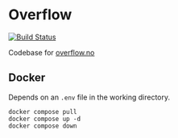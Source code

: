 Overflow
====

[![Build Status](https://ci.ulv.io/api/badges/myth/overflow/status.svg)](https://ci.ulv.io/myth/overflow)

Codebase for [overflow.no](https://overflow.no)

## Docker

Depends on an `.env` file in the working directory.

```
docker compose pull
docker compose up -d
docker compose down
```
 
